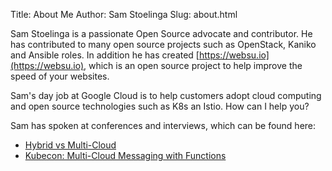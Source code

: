 Title: About Me
Author: Sam Stoelinga
Slug: about.html

Sam Stoelinga is a passionate Open Source advocate and contributor. He
has contributed to many open source projects such as OpenStack, Kaniko
and Ansible roles. In addition he has created [https://websu.io](https://websu.io), which is an open source
project to help improve the speed of your websites. 

Sam's day job at Google Cloud is to help customers adopt cloud computing and open source
technologies such as K8s an Istio. How can I help you?

Sam has spoken at conferences and interviews, which can be found here:

* [Hybrid vs Multi-Cloud](https://youtu.be/F5JIJX6Ra8A)
* [Kubecon: Multi-Cloud Messaging with Functions](https://youtu.be/GY0cHfDhpF4)



